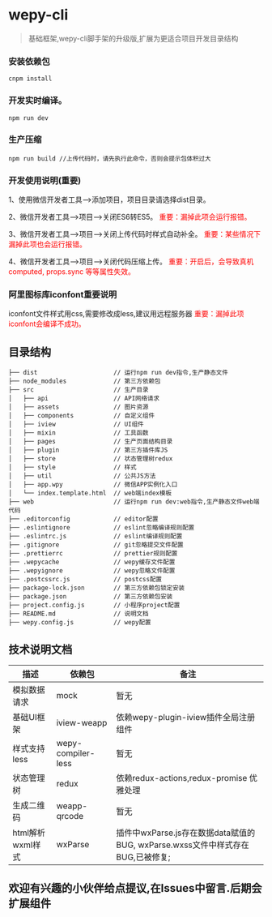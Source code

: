 # wepy-cli

> 基础框架,wepy-cli脚手架的升级版,扩展为更适合项目开发目录结构

### 安装依赖包
	cnpm install

### 开发实时编译。
	npm run dev

### 生产压缩
	npm run build //上传代码时，请先执行此命令，否则会提示包体积过大

### 开发使用说明(重要)

1、使用微信开发者工具-->添加项目，项目目录请选择dist目录。

2、微信开发者工具-->项目-->关闭ES6转ES5。 <font color=red>重要：漏掉此项会运行报错。</font> 

3、微信开发者工具-->项目-->关闭上传代码时样式自动补全。  <font color=red>重要：某些情况下漏掉此项也会运行报错。</font> 

4、微信开发者工具-->项目-->关闭代码压缩上传。  <font color=red>重要：开启后，会导致真机computed, props.sync 等等属性失效。</font> 

### 阿里图标库iconfont重要说明
iconfont文件样式用css,需要修改成less,建议用远程服务器  <font color=red>重要：漏掉此项iconfont会编译不成功。</font> 

## 目录结构
```
├── dist                     // 运行npm run dev指令,生产静态文件
├── node_modules             // 第三方依赖包
├── src                      // 生产目录
│   ├── api                  // API网络请求
│   ├── assets               // 图片资源
│   ├── components           // 自定义组件
│   ├── iview                // UI组件
│   ├── mixin                // 工具函数
│   ├── pages                // 生产页面结构目录
│   ├── plugin               // 第三方插件库JS
│   ├── store                // 状态管理树redux
│   ├── style                // 样式
│   ├── util                 // 公共JS方法
│   ├── app.wpy              // 微信APP实例化入口
│   └── index.template.html  // web端index模板
├── web                      // 运行npm run dev:web指令,生产静态文件web端代码
├── .editorconfig            // editor配置
├── .eslintignore            // eslint忽略编译规则配置
├── .eslintrc.js             // eslint编译规则配置
├── .gitignore               // git忽略提交文件配置
├── .prettierrc              // prettier规则配置
├── .wepycache               // wepy缓存文件配置
├── .wepyignore              // wepy忽略文件配置
├── .postcssrc.js            // postcss配置
├── package-lock.json        // 第三方依赖包锁定安装
├── package.json             // 第三方依赖包安装
├── project.config.js        // 小程序project配置
├── README.md                // 说明文档
├── wepy.config.js           // wepy配置
```

## 技术说明文档
| 描述                       | 依赖包                   | 备注                      |
|----------------------------|--------------------------|---------------------------|
| 模拟数据请求               | mock                     |暂无                       |
| 基础UI框架                 | iview-weapp              |依赖wepy-plugin-iview插件全局注册组件|
| 样式支持less               | wepy-compiler-less       |暂无                       |
| 状态管理树                 | redux                    |依赖redux-actions,redux-promise 优雅处理                      |
| 生成二维码                 | weapp-qrcode             |暂无                       |
| html解析wxml样式           | wxParse                  |插件中wxParse.js存在数据data赋值的BUG, wxParse.wxss文件中样式存在BUG,已被修复;|

## 欢迎有兴趣的小伙伴给点提议,在Issues中留言.后期会扩展组件